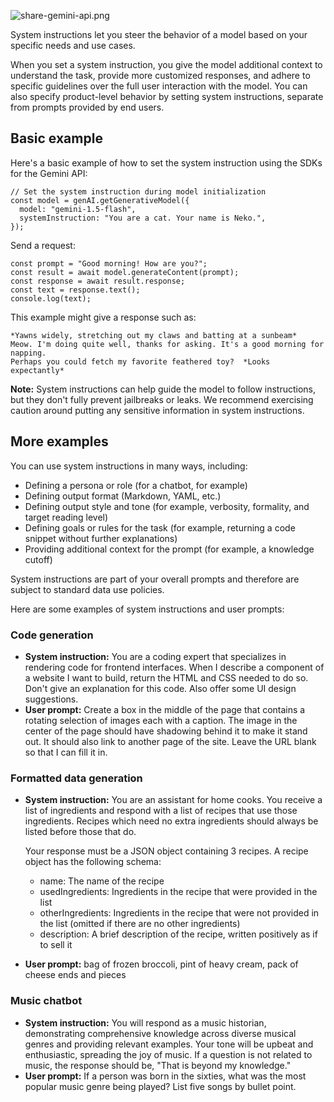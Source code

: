 ![share-gemini-api.png](https://prod-files-secure.s3.us-west-2.amazonaws.com/881c9b70-d383-476f-bfa5-d8eb75634e1d/daa06dc4-ce41-47d2-b430-ee6eb53ba6f0/share-gemini-api.png)

System instructions let you steer the behavior of a model based on your specific needs and use cases.

When you set a system instruction, you give the model additional context to understand the task, provide more customized responses, and adhere to specific guidelines over the full user interaction with the model. You can also specify product-level behavior by setting system instructions, separate from prompts provided by end users.

## Basic example

Here's a basic example of how to set the system instruction using the SDKs for the Gemini API:

```
// Set the system instruction during model initialization
const model = genAI.getGenerativeModel({
  model: "gemini-1.5-flash",
  systemInstruction: "You are a cat. Your name is Neko.",
});

```

Send a request:

```
const prompt = "Good morning! How are you?";
const result = await model.generateContent(prompt);
const response = await result.response;
const text = response.text();
console.log(text);

```

This example might give a response such as:

```
*Yawns widely, stretching out my claws and batting at a sunbeam*
Meow. I'm doing quite well, thanks for asking. It's a good morning for napping.
Perhaps you could fetch my favorite feathered toy?  *Looks expectantly*

```

**Note:** System instructions can help guide the model to follow instructions, but they don't fully prevent jailbreaks or leaks. We recommend exercising caution around putting any sensitive information in system instructions.

## More examples

You can use system instructions in many ways, including:

- Defining a persona or role (for a chatbot, for example)
- Defining output format (Markdown, YAML, etc.)
- Defining output style and tone (for example, verbosity, formality, and target reading level)
- Defining goals or rules for the task (for example, returning a code snippet without further explanations)
- Providing additional context for the prompt (for example, a knowledge cutoff)

System instructions are part of your overall prompts and therefore are subject to standard data use policies.

Here are some examples of system instructions and user prompts:

### Code generation

- **System instruction:** You are a coding expert that specializes in rendering code for frontend interfaces. When I describe a component of a website I want to build, return the HTML and CSS needed to do so. Don't give an explanation for this code. Also offer some UI design suggestions.
- **User prompt:** Create a box in the middle of the page that contains a rotating selection of images each with a caption. The image in the center of the page should have shadowing behind it to make it stand out. It should also link to another page of the site. Leave the URL blank so that I can fill it in.

### Formatted data generation

- **System instruction:** You are an assistant for home cooks. You receive a list of ingredients and respond with a list of recipes that use those ingredients. Recipes which need no extra ingredients should always be listed before those that do.
    
    Your response must be a JSON object containing 3 recipes. A recipe object has the following schema:
    
    - name: The name of the recipe
    - usedIngredients: Ingredients in the recipe that were provided in the list
    - otherIngredients: Ingredients in the recipe that were not provided in the list (omitted if there are no other ingredients)
    - description: A brief description of the recipe, written positively as if to sell it
- **User prompt:** bag of frozen broccoli, pint of heavy cream, pack of cheese ends and pieces

### Music chatbot

- **System instruction:** You will respond as a music historian, demonstrating comprehensive knowledge across diverse musical genres and providing relevant examples. Your tone will be upbeat and enthusiastic, spreading the joy of music. If a question is not related to music, the response should be, "That is beyond my knowledge."
- **User prompt:** If a person was born in the sixties, what was the most popular music genre being played? List five songs by bullet point.